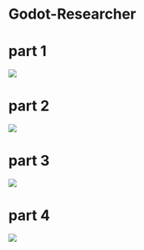 # Godot-Researcher
# part 1
![](./GitHub_files/gifs/1.gif)
# part 2
![](./GitHub_files/gifs/2.gif)
# part 3
![](./GitHub_files/gifs/3.gif)
# part 4
![](./GitHub_files/gifs/4.gif)
